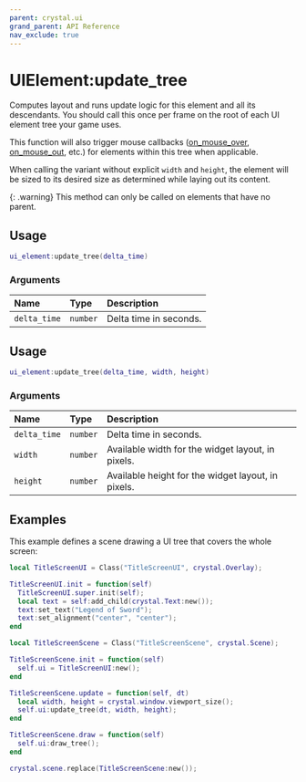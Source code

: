 ```yaml
---
parent: crystal.ui
grand_parent: API Reference
nav_exclude: true
---
```


# UIElement:update_tree

Computes layout and runs update logic for this element and all its descendants. You should call this once per frame on the root of each UI element tree your game uses.

This function will also trigger mouse callbacks ([on_mouse_over](ui_element_on_mouse_over), [on_mouse_out](ui_element_on_mouse_out), etc.) for elements within this tree when applicable.

When calling the variant without explicit `width` and `height`, the element will be sized to its desired size as determined while laying out its content.

{: .warning}
This method can only be called on elements that have no parent.

## Usage

```lua
ui_element:update_tree(delta_time)
```

### Arguments

| Name         | Type     | Description            |
| :----------- | :------- | :--------------------- |
| `delta_time` | `number` | Delta time in seconds. |

## Usage

```lua
ui_element:update_tree(delta_time, width, height)
```

### Arguments

| Name         | Type     | Description                                        |
| :----------- | :------- | :------------------------------------------------- |
| `delta_time` | `number` | Delta time in seconds.                             |
| `width`      | `number` | Available width for the widget layout, in pixels.  |
| `height`     | `number` | Available height for the widget layout, in pixels. |

## Examples

This example defines a scene drawing a UI tree that covers the whole screen:

```lua
local TitleScreenUI = Class("TitleScreenUI", crystal.Overlay);

TitleScreenUI.init = function(self)
  TitleScreenUI.super.init(self);
  local text = self:add_child(crystal.Text:new());
  text:set_text("Legend of Sword");
  text:set_alignment("center", "center");
end

local TitleScreenScene = Class("TitleScreenScene", crystal.Scene);

TitleScreenScene.init = function(self)
  self.ui = TitleScreenUI:new();
end

TitleScreenScene.update = function(self, dt)
  local width, height = crystal.window.viewport_size();
  self.ui:update_tree(dt, width, height);
end

TitleScreenScene.draw = function(self)
  self.ui:draw_tree();
end

crystal.scene.replace(TitleScreenScene:new());
```
